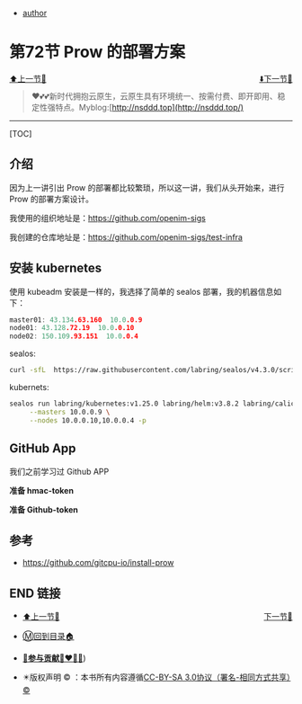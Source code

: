 + [author](http://nsddd.top)

# 第72节 Prow 的部署方案

<div><a href = '71.md' style='float:left'>⬆️上一节🔗  </a><a href = '73.md' style='float: right'>  ⬇️下一节🔗</a></div>
<br>

> ❤️💕💕新时代拥抱云原生，云原生具有环境统一、按需付费、即开即用、稳定性强特点。Myblog:[http://nsddd.top](http://nsddd.top/)

---
[TOC]

## 介绍

因为上一讲引出 Prow 的部署都比较繁琐，所以这一讲，我们从头开始来，进行 Prow 的部署方案设计。

我使用的组织地址是：https://github.com/openim-sigs

我创建的仓库地址是：https://github.com/openim-sigs/test-infra



## 安装 kubernetes 

使用 kubeadm 安装是一样的，我选择了简单的 sealos 部署，我的机器信息如下：

```go
master01: 43.134.63.160  10.0.0.9
node01: 43.128.72.19  10.0.0.10
node02: 150.109.93.151  10.0.0.4
```



sealos:

```bash
curl -sfL  https://raw.githubusercontent.com/labring/sealos/v4.3.0/scripts/install.sh     | sh -s v4.2.0 labring/sealos
```



kubernets:

```bash
sealos run labring/kubernetes:v1.25.0 labring/helm:v3.8.2 labring/calico:v3.24.1 \
     --masters 10.0.0.9 \
     --nodes 10.0.0.10,10.0.0.4 -p
```





## GitHub App

我们之前学习过 Github APP

**准备 hmac-token**





**准备 Github-token**





## 参考

+ https://github.com/gitcpu-io/install-prow



## END 链接

<ul><li><div><a href = '71.md' style='float:left'>⬆️上一节🔗  </a><a href = '73.md' style='float: right'>  ️下一节🔗</a></div></li></ul>

+ [Ⓜ️回到目录🏠](../README.md)

+ [**🫵参与贡献💞❤️‍🔥💖**](https://nsddd.top/archives/contributors))

+ ✴️版权声明 &copy; ：本书所有内容遵循[CC-BY-SA 3.0协议（署名-相同方式共享）&copy;](http://zh.wikipedia.org/wiki/Wikipedia:CC-by-sa-3.0协议文本) 

